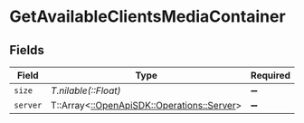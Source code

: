 # GetAvailableClientsMediaContainer


## Fields

| Field                                                                           | Type                                                                            | Required                                                                        | Description                                                                     | Example                                                                         |
| ------------------------------------------------------------------------------- | ------------------------------------------------------------------------------- | ------------------------------------------------------------------------------- | ------------------------------------------------------------------------------- | ------------------------------------------------------------------------------- |
| `size`                                                                          | *T.nilable(::Float)*                                                            | :heavy_minus_sign:                                                              | N/A                                                                             | 1                                                                               |
| `server`                                                                        | T::Array<[::OpenApiSDK::Operations::Server](../../models/operations/server.md)> | :heavy_minus_sign:                                                              | N/A                                                                             |                                                                                 |